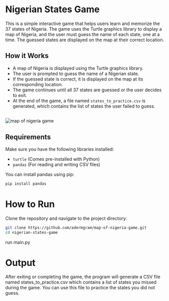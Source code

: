 # Nigerian States Game

This is a simple interactive game that helps users learn and memorize the 37 states of Nigeria. The game uses the Turtle graphics library to display a map of Nigeria, and the user must guess the name of each state, one at a time. The guessed states are displayed on the map at their correct location.

## How it Works

- A map of Nigeria is displayed using the Turtle graphics library.
- The user is prompted to guess the name of a Nigerian state.
- If the guessed state is correct, it is displayed on the map at its corresponding location.
- The game continues until all 37 states are guessed or the user decides to exit.
- At the end of the game, a file named `states_to_practice.csv` is generated, which contains the list of states the user failed to guess.

## 
![map of nigeria game](https://github.com/user-attachments/assets/44582b21-0609-4eca-b0a7-472b1b559fd7)


## Requirements

Make sure you have the following libraries installed:

- `turtle` (Comes pre-installed with Python)
- `pandas` (For reading and writing CSV files)

You can install pandas using pip:

```bash
pip install pandas
```

# How to Run
Clone the repository and navigate to the project directory:
``` bash
git clone https://github.com/adermgram/map-of-nigeria-game.git
cd nigerian-states-game
```
run main.py

# Output
After exiting or completing the game, the program will generate a CSV file named states_to_practice.csv which contains a list of states you missed during the game. You can use this file to practice the states you did not guess.
